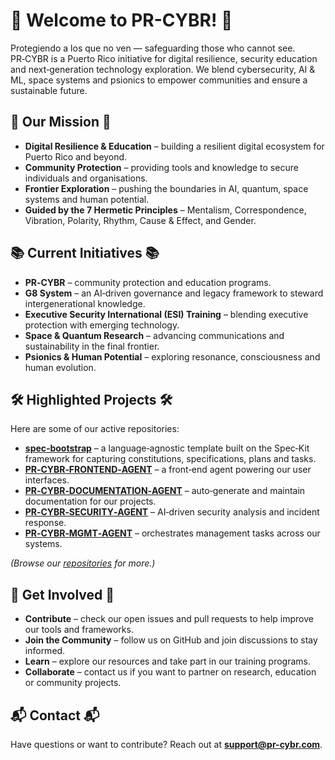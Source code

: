 # 🚀 Welcome to PR-CYBR! 🚀  

Protegiendo a los que no ven — safeguarding those who cannot see. PR‑CYBR is a Puerto Rico initiative for digital resilience, security education and next‑generation technology exploration. We blend cybersecurity, AI & ML, space systems and psionics to empower communities and ensure a sustainable future.  

## 🎯 Our Mission 🎯  

- **Digital Resilience & Education** – building a resilient digital ecosystem for Puerto Rico and beyond.  
- **Community Protection** – providing tools and knowledge to secure individuals and organisations.  
- **Frontier Exploration** – pushing the boundaries in AI, quantum, space systems and human potential.  
- **Guided by the 7 Hermetic Principles** – Mentalism, Correspondence, Vibration, Polarity, Rhythm, Cause & Effect, and Gender.  

## 📚 Current Initiatives 📚  

- **PR‑CYBR** – community protection and education programs.  
- **G8 System** – an AI‑driven governance and legacy framework to steward intergenerational knowledge.  
- **Executive Security International (ESI) Training** – blending executive protection with emerging technology.  
- **Space & Quantum Research** – advancing communications and sustainability in the final frontier.  
- **Psionics & Human Potential** – exploring resonance, consciousness and human evolution.  

## 🛠️ Highlighted Projects 🛠️  

Here are some of our active repositories:  

- **[spec‑bootstrap](https://github.com/PR-CYBR/spec-bootstrap)** – a language‑agnostic template built on the Spec‑Kit framework for capturing constitutions, specifications, plans and tasks.  
- **[PR‑CYBR‑FRONTEND‑AGENT](https://github.com/PR-CYBR/PR-CYBR-FRONTEND-AGENT)** – a front‑end agent powering our user interfaces.  
- **[PR‑CYBR‑DOCUMENTATION‑AGENT](https://github.com/PR-CYBR/PR-CYBR-DOCUMENTATION-AGENT)** – auto‑generate and maintain documentation for our projects.  
- **[PR‑CYBR‑SECURITY‑AGENT](https://github.com/PR-CYBR/PR-CYBR-SECURITY-AGENT)** – AI‑driven security analysis and incident response.  
- **[PR‑CYBR‑MGMT‑AGENT](https://github.com/PR-CYBR/PR-CYBR-MGMT-AGENT)** – orchestrates management tasks across our systems.  

*(Browse our [repositories](https://github.com/PR-CYBR?tab=repositories) for more.)*  

## 🤝 Get Involved 🤝  

- **Contribute** – check our open issues and pull requests to help improve our tools and frameworks.  
- **Join the Community** – follow us on GitHub and join discussions to stay informed.  
- **Learn** – explore our resources and take part in our training programs.  
- **Collaborate** – contact us if you want to partner on research, education or community projects.  

## 📬 Contact 📬  

Have questions or want to contribute? Reach out at **support@pr-cybr.com**. 
